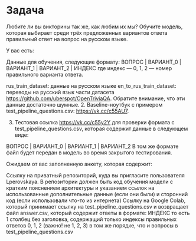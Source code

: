 # Задача
Любите ли вы викторины так же, как любим их мы? Обучите модель, которая выбирает среди трёх предложенных вариантов ответа правильный ответ на вопрос на русском языке.

У вас есть:

Данные для обучения, следующие формату:
ВОПРОС | ВАРИАНТ_0 | ВАРИАНТ_1 | ВАРИАНТ_2 | ИНДЕКС
где индекс — 0, 1, 2 — номер правильного варианта ответа.

rus_train_dataset: данные на русском языке
en_to_rus_train_dataset: переводы на русский язык части датасета https://github.com/uberspot/OpenTriviaQA. Обратите внимание, что эти данные достаточно шумные.
2. Baseline-ноутбук с примером test_pipeline_questions.csv: https://vk.cc/c55AU7.

3. Тестовая ссылка https://vk.cc/c55y2Y для проверки формата с test_pipeline_questions.csv, которая содержит данные в следующем виде:

ВОПРОС | ВАРИАНТ_0 | ВАРИАНТ_1 | ВАРИАНТ_2 
В том же формате файл будет передан в модель во время закрытого тестирования.

Ожидаем от вас заполненную анкету, которая содержит:

Ссылку на приватный репозиторий, куда вы пригласите пользователя Lperovskaya. В репозитории должен быть код обучения модели с кратким пояснением архитектуры и указанием ссылок на использованные дополнительные данные (если они были) и сторонний код (если использовали что-то из интернета)
​Ссылку на Google Colab, который принимает ссылку на test_pipeline_questions.csv и возвращает файл answer.csv, который содержит ответы в формате:​
ИНДЕКС
то есть 1 столбец без заголовка, содержащий только индексы правильных ответов 0, 1, 2 (важно! не 1, 2, 3) в том же порядке, что и вопросы в test_pipeline_questions.csv